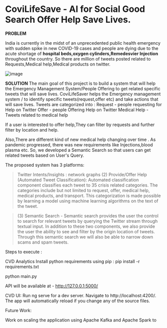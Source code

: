 # CoviLifeSave - AI for Social Good  Search Offer Help  Save Lives.


**PROBLEM**

India is currently in the midst of an unprecedented public health emergency with sudden spike in new COVID-19 cases and 
people are dying due to the acute shortage of **hospital beds,oxygen cylinders,Remedesvier Injection** throughout the country.
So there are million of tweets posted related to Requests,Medical help,Medical products on twitter.


![image](https://user-images.githubusercontent.com/24853196/120939523-75703e00-c6e6-11eb-92d7-9abb8968dae5.png)



**SOLUTION**
The main goal of this project is to build a system that will help the Emergency Management System/People Offering  to get related specific tweets that will save lives.
CoviLifeSaver helps the Emergency management system /  to identify specific tweets(request,offer etc) and take actions that will save lives.
Tweets are categorized into : 
Request - people requesting for Help on Twitter 
Offer - people Offering  Help on Twitter 
Medical Help - Tweets related to medical help

If a user is interested to offer help,They can filter by  requests and further filter by location and help.

Also,There are different kind of new medical help changing over time . As pandemic progressed, there was new requirements like Injections,blood plasma etc. So, we developed a Semantic Search so that users can get related tweets based on User's Query.

The proposed system has 3 platforms:
> Twitter Intents/Insights : network graphs 
 > (2) Provide/Offer Help (Automated Tweet Classification): Automated classification component classifies each tweet to 35 crisis related categories. The categories include but not limited to request, offer, medical help, medical products, and transport. This categorization is made possible by learning a model using machine learning algorithms on the text of the tweet. 
    
  > (3) Semantic Search - Semantic search provides the user the control to search for relevant tweets by querying the Twitter stream through textual input. In addition to these two components, we also provide the user the ability to see and filter by the origin location of tweets. Through this semantic search we will also be able to narrow down scams and spam tweets.


Steps to execute :

CVD Analytics
Install python requirements using pip :
pip install -r requirements.txt

python main.py

API  will be available at - http://127.0.0.1:5000/

CVD UI:
Run ng serve for a dev server. Navigate to http://localhost:4200/. The app will automatically reload if you change any of the source files.

Future Work:

Work on scaling the application  using Apache Kafka and Apache Spark to 
